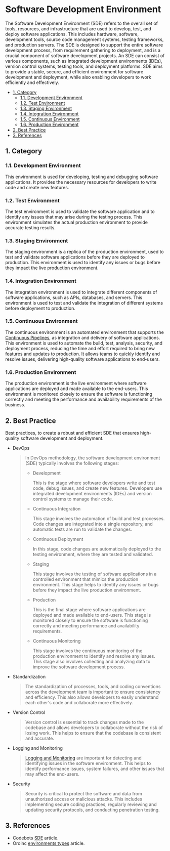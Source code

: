 # Software Development Environment

The Software Development Environment (SDE) refers to the overall set of tools, resources, and infrastructure that are used to develop, test, and deploy software applications. This includes hardware, software, development tools, source code management systems, testing frameworks, and production servers. The SDE is designed to support the entire software development process, from requirement gathering to deployment, and is a crucial component of software development projects. An SDE can consist of various components, such as integrated development environments (IDEs), version control systems, testing tools, and deployment platforms. SDE aims to provide a stable, secure, and efficient environment for software development and deployment, while also enabling developers to work efficiently and effectively.

- [1. Category](#1-category)
  - [1.1. Development Environment](#11-development-environment)
  - [1.2. Test Environment](#12-test-environment)
  - [1.3. Staging Environment](#13-staging-environment)
  - [1.4. Integration Environment](#14-integration-environment)
  - [1.5. Continuous Environment](#15-continuous-environment)
  - [1.6. Production Environment](#16-production-environment)
- [2. Best Practice](#2-best-practice)
- [3. References](#3-references)

## 1. Category

### 1.1. Development Environment

This environment is used for developing, testing and debugging software applications. It provides the necessary resources for developers to write code and create new features.

### 1.2. Test Environment

The test environment is used to validate the software application and to identify any issues that may arise during the testing process. This environment simulates the actual production environment to provide accurate testing results.

### 1.3. Staging Environment

The staging environment is a replica of the production environment, used to test and validate software applications before they are deployed to production. This environment is used to identify any issues or bugs before they impact the live production environment.

### 1.4. Integration Environment

The integration environment is used to integrate different components of software applications, such as APIs, databases, and servers. This environment is used to test and validate the integration of different systems before deployment to production.

### 1.5. Continuous Environment

The continuous environment is an automated environment that supports the [Continuous Pipelines](../articles/continuous-pipelines.md), as integration and delivery of software applications. This environment is used to automate the build, test, analysis, security, and deployment process, reducing the time and effort required to bring new features and updates to production. It allows teams to quickly identify and resolve issues, delivering high-quality software applications to end-users.

### 1.6. Production Environment

The production environment is the live environment where software applications are deployed and made available to the end-users. This environment is monitored closely to ensure the software is functioning correctly and meeting the performance and availability requirements of the business.

## 2. Best Practice

Best practices, to create a robust and efficient SDE that ensures high-quality software development and deployment.

- DevOps
  > In DevOps methodology, the software development environment (SDE) typically involves the following stages:
  >
  > - Development
  >
  >   This is the stage where software developers write and test code, debug issues, and create new features. Developers use integrated development environments (IDEs) and version control systems to manage their code.
  >
  > - Continuous Integration
  >
  >   This stage involves the automation of build and test processes. Code changes are integrated into a single repository, and automatic tests are run to validate the changes.
  >
  > - Continuous Deployment
  >
  >   In this stage, code changes are automatically deployed to the testing environment, where they are tested and validated.
  >
  > - Staging
  >
  >   This stage involves the testing of software applications in a controlled environment that mimics the production environment. This stage helps to identify any issues or bugs before they impact the live production environment.
  >
  > - Production
  >
  >   This is the final stage where software applications are deployed and made available to end-users. This stage is monitored closely to ensure the software is functioning correctly and meeting performance and availability requirements.
  >
  > - Continuous Monitoring
  >
  >   This stage involves the continuous monitoring of the production environment to identify and resolve any issues. This stage also involves collecting and analyzing data to improve the software development process.

- Standardization
  > The standardization of processes, tools, and coding conventions across the development team is important to ensure consistency and efficiency. This also allows developers to easily understand each other's code and collaborate more effectively.

- Version Control
  > Version control is essential to track changes made to the codebase and allows developers to collaborate without the risk of losing work. This helps to ensure that the codebase is consistent and accurate.

- Logging and Monitoring
  > [Logging and Monitoring](../articles/logging-and-monitoring.md) are important for detecting and identifying issues in the software environment. This helps to identify performance issues, system failures, and other issues that may affect the end-users.

- Security
  > Security is critical to protect the software and data from unauthorized access or malicious attacks. This includes implementing secure coding practices, regularly reviewing and updating security protocols, and conducting penetration testing.

## 3. References

- Codebots [SDE](https://codebots.com/app-development/what-are-environments-in-software-development-a-guide-to-the-development-beta-and-production-environments) article.
- Oroinc [environments types](https://doc.oroinc.com/cloud/environments/) article.
